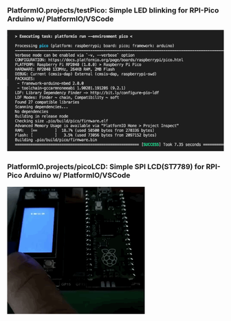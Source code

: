
### PlatformIO.projects/testPico: Simple LED blinking for RPI-Pico Arduino w/ PlatformIO/VSCode<br>
<img src="PlatformIO_testPico.png"> 

### PlatformIO.projects/picoLCD: Simple SPI LCD(ST7789) for RPI-Pico Arduino w/ PlatformIO/VSCode<br>
<img src="https://github.com/jmysu/RPi-Pico/blob/main/pic/PicoLCD7789_0528.gif">
